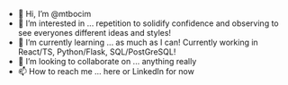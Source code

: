 - 👋 Hi, I’m @mtbocim
- 👀 I’m interested in ... repetition to solidify confidence and observing to see everyones different ideas and styles!
- 🌱 I’m currently learning ... as much as I can! Currently working in React/TS, Python/Flask, SQL/PostGreSQL!
- 💞️ I’m looking to collaborate on ... anything really
- 📫 How to reach me ... here or LinkedIn for now

<!---
mtbocim/mtbocim is a ✨ special ✨ repository because its `README.md` (this file) appears on your GitHub profile.
You can click the Preview link to take a look at your changes.
--->
